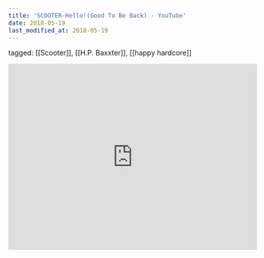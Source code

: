 ```yaml
---
title: 'SCOOTER-Hello!(Good To Be Back) - YouTube'
date: 2018-05-19
last_modified_at: 2018-05-19
---
```

tagged: [[Scooter]], [[H.P. Baxxter]], [[happy hardcore]]
<iframe allow="accelerometer; autoplay; clipboard-write; encrypted-media; gyroscope; picture-in-picture" allowfullscreen="" frameborder="0" height="375" id="youtube_iframe" src="https://www.youtube.com/embed/MT_WHwueSVY?feature=oembed&amp;enablejsapi=1&amp;origin=https://safe.txmblr.com&amp;wmode=opaque" width="500"></iframe>